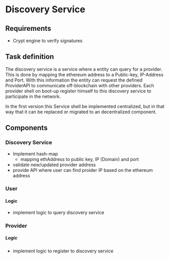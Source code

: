 # Discovery Service

## Requirements

* Crypt engine to verify signatures

## Task definition

The discovery service is a service where a entity can query for a provider. 
This is done by mapping the ethereum address to a Public-key, IP-Address and Port.
With this information the entity can request the defined ProviderAPI to communicate
off-blockchain with other providers. Each provider shell on boot-up register himself
to this discovery service to participate in the network.

In the first version this Service shell be implemented centralized, but in that way
that it can be replaced or migrated to an decentralized component. 

## Components

### Discovery Service

* Implement hash-map
  * mapping ethAddress to public key, IP (Domain) and port
* validate new/updated provider address
* provide API where user can find proider IP based on the ethereum address

### User

#### Logic

* implement logic to query discovery service

### Provider

##### Logic

* implement logic to register to discovery service
